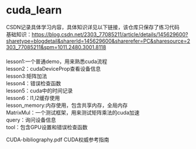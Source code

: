 # cuda_learn
CSDN记录具体学习内容，具体知识详见以下链接，该仓库只保存了练习代码  
基础知识：https://blog.csdn.net/2303_77085211/article/details/145629600?sharetype=blogdetail&sharerId=145629600&sharerefer=PC&sharesource=2303_77085211&spm=1011.2480.3001.8118  
####  
lesson1:一个普通demo，用来熟悉cuda流程  
lesson2：cudaDeviceProp查看设备信息  
lesson3:矩阵加法  
lesson4：错误检查函数  
lesson5：cuda中的时间记录  
lesson6：l1,l2缓存使用  
lesson_memory:内存使用，包含共享内存，全局内存  
MatrixMul：一个测试框架，用来测试矩阵乘法的cuda加速  
query：询问设备信息  
tool：包含GPU设置和错误检查函数  


CUDA-bibliography.pdf CUDA权威参考指南  

